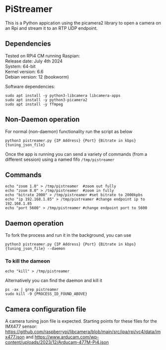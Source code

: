 # PiStreamer

This is a Python appication using the picamera2 library to open a camera on an Rpi and stream it to an RTP UDP endpoint.  

## Dependencies  
Tested on RPi4 CM running Raspian:  
Release date: July 4th 2024  
System: 64-bit  
Kernel version: 6.6  
Debian version: 12 (bookworm)  

Software dependencies:  
```
sudo apt install -y python3-libcamera libcamera-apps
sudo apt install -y python3-picamera2
sudo apt install -y ffmpeg
```

## Non-Daemon operation

For normal (non-daemon) functionality run the script as below

```
python3 pistreamer.py {IP Address} {Port} {Bitrate in kbps} {tuning_json_file}
```
Once the app is running you can send a variety of commands (from a different session) using a named fifo `/tmp/pistreamer`  

## Commands
```
echo "zoom 1.0" > /tmp/pistreamer  #zoom out fully
echo "zoom 8.0" > /tmp/pistreamer  #zoom in fully
echo "bitrate 2000" > /tmp/pistreamer #set bitrate to 2000kpbs
echo "ip 192.168.1.85" > /tmp/pistreamer #change endpoint ip to 192.168.1.85
echo "port 5600" > /tmp/pistreamer #change endpoint port to 5600

```

## Daemon operation

To fork the process and run it in the background, you can use
```
python3 pistreamer.py {IP Address} {Port} {Bitrate in kbps} {tuning_json_file} --daemon
```
### To kill the dameon
```
echo "kill" > /tmp/pistreamer
```
Alternatively you can find the daemon and kill it
```
ps -ax | grep pistreamer
sudo kill -9 {PROCESS_ID_FOUND_ABOVE}  
```

## Camera configuration file

A camera tuning json file is expected. Starting points for these files for the IMX477 sensor: https://github.com/raspberrypi/libcamera/blob/main/src/ipa/rpi/vc4/data/imx477.json and https://www.arducam.com/wp-content/uploads/2023/12/Arducam-477M-Pi4.json
